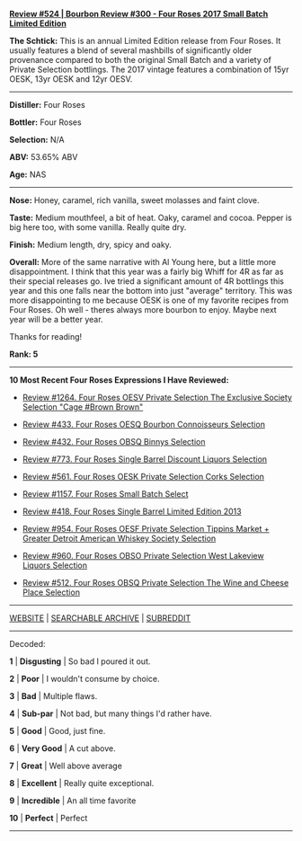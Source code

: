 
[**Review #524 | Bourbon Review #300 - Four Roses 2017 Small Batch Limited Edition**]( https://t8ke.review/review-524-four-roses-2017-small-batch-limited-edition/)

**The Schtick:** This is an annual Limited Edition release from Four Roses. It usually features a blend of several mashbills of significantly older provenance compared to both the original Small Batch and a variety of Private Selection bottlings. The 2017 vintage features a combination of 15yr OESK, 13yr OESK and 12yr OESV.

-----

**Distiller:** Four Roses

**Bottler:** Four Roses

**Selection:** N/A

**ABV:** 53.65% ABV

**Age:** NAS 

-----

**Nose:**   Honey, caramel, rich vanilla, sweet molasses and faint clove. 

**Taste:** Medium mouthfeel, a bit of heat. Oaky, caramel and cocoa. Pepper is big here too, with some vanilla. Really quite dry. 

**Finish:** Medium length, dry, spicy and oaky. 

**Overall:** More of the same narrative with Al Young here, but a little more disappointment. I think that this year was a fairly big Whiff for 4R as far as their special releases go. Ive tried a significant amount of 4R bottlings this year and this one falls near the bottom into just "average" territory. This was more disappointing to me because OESK is one of my favorite recipes from Four Roses. Oh well - theres always more bourbon to enjoy. Maybe next year will be a better year. 

Thanks for reading!

**Rank: 5**

----- 

**10 Most Recent Four Roses Expressions I Have Reviewed:** 

- [Review #1264. Four Roses OESV Private Selection The Exclusive Society Selection "Cage #Brown Brown"]( https://t8ke.review/review-1264-four-roses-oesv-private-selection-the-exclusive-society-selection-cage-brown-brown) 

- [Review #433. Four Roses OESQ Bourbon Connoisseurs Selection]( https://t8ke.review/review-433-four-roses-oesq-bourbon-connoisseurs/) 

- [Review #432. Four Roses OBSQ Binnys Selection]( https://t8ke.review/review-432-four-roses-obsq-binnys/) 

- [Review #773. Four Roses Single Barrel Discount Liquors Selection]( https://t8ke.review/review-773-four-roses-single-barrel-obsv-discount-liquors-selection/) 

- [Review #561. Four Roses OESK Private Selection Corks Selection]( https://t8ke.review/review-561-four-roses-private-selection-oesk-corks-selection/) 

- [Review #1157. Four Roses Small Batch Select]( https://t8ke.review/review-1157-four-roses-small-batch-select/) 

- [Review #418. Four Roses Single Barrel Limited Edition 2013]( https://t8ke.review/review-418-four-roses-single-barrel-limited-edition-2013-obsk/) 

- [Review #954. Four Roses OESF Private Selection Tippins Market + Greater Detroit American Whiskey Society Selection]( https://t8ke.review/review-954-four-roses-private-selection-oesf-tippins-market-greater-detroit-american-whiskey-society-selection/) 

- [Review #960. Four Roses OBSO Private Selection West Lakeview Liquors Selection]( https://t8ke.review/review-960-four-roses-private-selection-obso-west-lakeview-liquors-selection/) 

- [Review #512. Four Roses OBSQ Private Selection The Wine and Cheese Place Selection]( https://t8ke.review/review-512-four-roses-obsq-the-wine-and-cheese-place/) 

-----

[WEBSITE](https://t8ke.review) | [SEARCHABLE ARCHIVE](https://t8ke.review/review-archive/) | [SUBREDDIT](https://reddit.com/r/t8kereviews)

-----

Decoded:

**1** | **Disgusting** | So bad I poured it out.

**2** | **Poor** | I wouldn't consume by choice.

**3** | **Bad** | Multiple flaws.

**4** | **Sub-par** | Not bad, but many things I'd rather have.

**5** | **Good** | Good, just fine.

**6** | **Very Good** | A cut above.

**7** | **Great** | Well above average

**8** | **Excellent** | Really quite exceptional.

**9** | **Incredible** | An all time favorite

**10** | **Perfect** | Perfect

----

